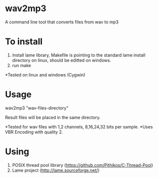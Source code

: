 # wav2mp3

A command line tool that converts files from wav to mp3

# To install
1. Install lame library, Makefile is pointing to the standard lame install directory on linux, should be editted on windows.
2. run make

*Tested on linux and windows (Cygwin)

# Usage

wav2mp3 "wav-files-directory"

Result files will be placed in the same directory.

*Tested for wav files with 1,2 channels, 8,16,24,32 bits per sample.
*Uses VBR Encoding with quality 2.


# Using

1. POSIX thread pool library (https://github.com/Pithikos/C-Thread-Pool)
2. Lame project (http://lame.sourceforge.net/)


